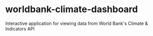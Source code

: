 # worldbank-climate-dashboard
Interactive application for viewing data from World Bank's Climate &amp; Indicators API
